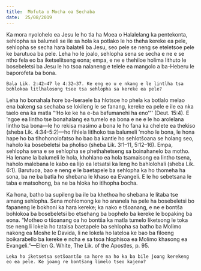 ```yaml
---
title:  Mofuta o Mocha oa Sechaba
date:  25/08/2019
---
```


Ka mora nyolohelo ea Jesu le ho tla ha Moea o Halalelang ka pentekonta, sehlopha sa balumeli se ile sa hola ka potlako le ho theha kereke ea pele, sehlopha se secha hara balateli ba Jesu, seo pele se neng se eteletsoe pele ke barutuoa ba pele. Leha ho le joalo, sehlopha sena se secha e ne e se ntho fela eo ba iketselitseng eona; empa, e ne e thehiloe holima lithuto le bosebeletsi ba Jesu le ho tsoa nalaneng e telele ea mangolo a ba-Heberu le baporofeta ba bona.

`Bala Lik. 2:42–47 le 4:32–37. Ke eng eo u e nkang e le lintlha tsa bohlokoa litlhalosong tsee tsa sehlopha sa kereke ea pele?`

Leha ho bonahala hore ba-Iseraele ba hlotsoe ho phela ka botlalo melao ena bakeng sa sechaba se lokileng le se fanang, kereke ea pele e ile ea nka taelo ena ka matla “‘Ho ke ke ha e-ba bafumanehi ha eno’“‘ (Deut. 15:4). E ’ngoe ea lintho tse bonahalang ea tumelo ea bona e ne e le ho arolelana lintho tsa bona—le ho rekisa masimo a bona le ho fana ka chelete ea thekiso (sheba Lik. 4:34–5:2)—ho fihlela litlhoko tsa balumeli ’moho le bona, le hona hape ho ba tlhohonolofatso ho bao ba kantle ho sehlotšoana se holang seo, haholo ka bosebeletsi ba pholiso (sheba Lik. 3:1–11, 5:12–16). Empa, sehlopha sena e se sehlopha se phethahetseng sa boinahanelo ba motho. Ha lenane la balumeli le hola, khohlano ea hola tsamaisong ea lintho tsena, haholo malebana le kabo ea lijo ea letsatsi ka leng ho bahlolohali (sheba Lik. 6:1). Barutuoa, bao e neng e le baetapele ba sehlopha ka ho thomeha ha sona, ba ne ba batla ho shebana le khaso ea Evangeli. E le ho sebetsana le taba e matsohong, ba ne ba hloka ho itlhopha bocha.

Ka hona, batho ba supileng ba ile ba khethoa ho shebana le litaba tse amang sehlopha. Sena mohlomong ke ho ananela ha pele ha bosebeletsi bo fapaneng le bokhoni ka hara kereke; ka nako e tšoanang, e ne e bontša bohlokoa ba bosebeletsi bo etsehang ba bophelo ba kereke le bopaking ba eona. “Motheo o tšoanang oa ho bontša ka matla tumelo liketsong le toka tse neng li lokela ho tataisa baetapele ba sehlopha sa batho ba Molimo nakong ea Moshe le Davida, li ne lokela ho lateloa ke bao ba filoeng boikarabello ba kereke e ncha e sa tsoa hlophisoa ea Molimo khasong ea Evangeli.”—Ellen G. White, The Lik. of the Apostles, p. 95.

`Leka ho iketsetsa setšoantšo sa hore na ho ka ba bile joang kerekeng eo ea pele. Ke joang re bontšang limelo tseo kajeno?`
